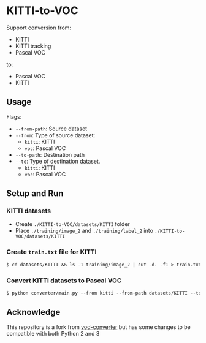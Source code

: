 # KITTI-to-VOC

Support conversion from:

- KITTI
- KITTI tracking
- Pascal VOC

to:

- Pascal VOC
- KITTI

## Usage
Flags:
- `--from-path`: Source dataset
- `--from`: Type of source dataset:
    -   `kitti`: KITTI
    -   `voc`: Pascal VOC
- `--to-path`: Destination path
- `--to`: Type of destination dataset.
    - `kitti`: KITTI
    - `voc`: Pascal VOC

## Setup and Run 
### KITTI datasets
- Create `./KITTI-to-VOC/datasets/KITTI` folder 
- Place `./training/image_2` and `./training/label_2` into `./KITTI-to-VOC/datasets/KITTI`
### Create `train.txt` file for KITTI
``` markdown
$ cd datasets/KITTI && ls -1 training/image_2 | cut -d. -f1 > train.txt
```
### Convert KITTI datasets to Pascal VOC
``` markdown 
$ python converter/main.py --from kitti --from-path datasets/KITTI --to voc --to-path datasets
```

## Acknowledge
This repository is a fork from [vod-converter](https://github.com/umautobots/vod-converter) but has some changes to be compatible with both Python 2 and 3

